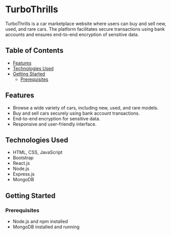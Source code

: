 # TurboThrills

TurboThrills is a car marketplace website where users can buy and sell new, used, and rare cars. The platform facilitates secure transactions using bank accounts and ensures end-to-end encryption of sensitive data.

## Table of Contents
- [Features](#features)
- [Technologies Used](#technologies-used)
- [Getting Started](#getting-started)
  - [Prerequisites](#prerequisites)

## Features

- Browse a wide variety of cars, including new, used, and rare models.
- Buy and sell cars securely using bank account transactions.
- End-to-end encryption for sensitive data.
- Responsive and user-friendly interface.

## Technologies Used

- HTML, CSS, JavaScript
- Bootstrap
- React.js
- Node.js
- Express.js
- MongoDB

## Getting Started

### Prerequisites

- Node.js and npm installed
- MongoDB installed and running


